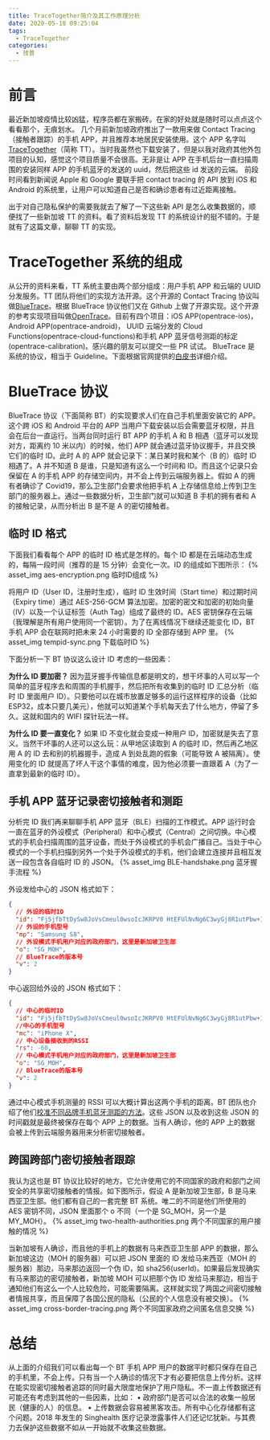 ```yaml
---
title: TraceTogether简介及其工作原理分析
date: 2020-05-18 09:25:04
tags:
  - TraceTogether
categories:
  - 技普
---
```


# 前言

最近新加坡疫情比较凶猛，程序员都在家搬砖。在家的好处就是随时可以点点这个看看那个，无痕划水。
几个月前新加坡政府推出了一款用来做 Contact Tracing（接触者跟踪）的手机 APP，并且推荐本地居民安装使用。这个 APP 名字叫[TraceTogether](https://www.tracetogether.gov.sg/)（简称 TT）。当时我虽然也下载安装了，但是以我对政府其他外包项目的认知，感觉这个项目质量不会很高。无非是让 APP 在手机后台一直扫描周围的安装同样 APP 的手机蓝牙的发送的 uuid，然后把这些 id 发送的云端。
前段时间看到新闻说 Apple 和 Google 要联手把 contact tracing 的 API 放到 iOS 和 Android 的系统里，让用户可以知道自己是否和确诊患者有过近距离接触。

出于对自己隐私保护的需要我就去了解了一下这些新 API 是怎么收集数据的，顺便找了一些新加坡 TT 的资料。看了资料后发现 TT 的系统设计的挺不错的。于是就有了这篇文章，聊聊 TT 的实现。

# TraceTogether 系统的组成

从公开的资料来看，TT 系统主要由两个部分组成：用户手机 APP 和云端的 UUID 分发服务。TT 团队将他们的实现方法开源。这个开源的 Contact Tracing 协议叫做[BlueTrace](https://bluetrace.io/)。根据 BlueTrace 协议他们又在 Github 上做了开源实现。这个开源的参考实现项目叫做[OpenTrace](https://github.com/OpenTrace-community)。目前有四个项目：iOS APP(opentrace-ios)， Android APP(opentrace-android)， UUID 云端分发的 Cloud Functions(opentrace-cloud-functions)和手机 APP 蓝牙信号测距的标定(opentrace-calibration)。感兴趣的朋友可以提交一些 PR 试试。
BlueTrace 是系统的协议，相当于 Guideline。下面根据官网提供的[白皮书](https://bluetrace.io/static/bluetrace_whitepaper-938063656596c104632def383eb33b3c.pdf)详细介绍。

# BlueTrace 协议

BlueTrace 协议（下面简称 BT）的实现要求人们在自己手机里面安装它的 APP。这个跨 iOS 和 Android 平台的 APP 当用户下载安装以后会需要蓝牙权限，并且会在后台一直运行。当两台同时运行 BT APP 的手机 A 和 B 相遇（蓝牙可以发现对方，距离约 10 米以内）的时候，他们 APP 就会通过蓝牙协议握手，并且交换它们的临时 ID。此时 A 的 APP 就会记录下：某日某时我和某个（B 的）临时 ID 相遇了。A 并不知道 B 是谁，只是知道有这么一个时间和 ID。而且这个记录只会保留在 A 的手机 APP 的存储空间内，并不会上传到云端服务器上。假如 A 的拥有者确诊了 Covid19，那么卫生部门会要求他把手机 A 上存储信息给上传到卫生部门的服务器上。通过一些数据分析，卫生部门就可以知道 B 手机的拥有者和 A 的接触记录，从而分析出 B 是不是 A 的密切接触者。

## 临时 ID 格式

下面我们看看每个 APP 的临时 ID 格式是怎样的。每个 ID 都是在云端动态生成的，每隔一段时间（推荐的是 15 分钟）会变化一次。ID 的组成如下图所示：
{% asset_img aes-encryption.png 临时ID组成 %}

将用户 ID（User ID，注册时生成），临时 ID 生效时间（Start time）和过期时间（Expiry time）通过 AES-256-GCM 算法加密。加密的密文和加密的初始向量（IV）以及一个认证标签（Auth Tag）组成了最终的 ID。AES 密钥保存在云端（我理解是所有用户使用同一个密钥）。为了在离线情况下继续还能变化 ID，BT 手机 APP 会在联网时把未来 24 小时需要的 ID 全部存储到 APP 里。
{% asset_img tempid-sync.png 下载临时ID %}

下面分析一下 BT 协议这么设计 ID 考虑的一些因素：

**为什么 ID 要加密？**
因为蓝牙握手传输信息都是明文的，想干坏事的人可以写一个简单的蓝牙程序去和周围的手机握手，然后把所有收集到的临时 ID 汇总分析（临时 ID 里面用户 ID）。只要他可以在城市放置足够多的运行这样程序的设备（比如 ESP32，成本只要几美元），他就可以知道某个手机每天去了什么地方，停留了多久。这就和国内的 WIFI 探针玩法一样。

**为什么 ID 要一直变化？**
如果 ID 不变化就会变成一种用户 ID，加密就是失去了意义。当然干坏事的人还可以这么玩：从甲地区读取到 A 的临时 ID，然后再乙地区用 A 的 ID 去和别的机器握手，造成 A 到处乱跑的假象（可能导致 A 被隔离）。使用变化的 ID 就提高了坏人干这个事情的难度，因为他必须要一直跟着 A（为了一直拿到最新的临时 ID）。

## 手机 APP 蓝牙记录密切接触者和测距

分析完 ID 我们再来聊聊手机 APP 蓝牙（BLE）扫描的工作模式。APP 运行时会一直在蓝牙的外设模式（Peripheral）和中心模式（Central）之间切换。中心模式的手机会扫描周围的蓝牙设备，而处于外设模式的手机会广播自己。当处于中心模式的一个手机扫描到另外一个处于外设模式的手机，他们会建立连接并且相互发送一段包含各自临时 ID 的 JSON。
{% asset_img BLE-handshake.png 蓝牙握手流程 %}

外设发给中心的 JSON 格式如下：

```json
{
  // 外设的临时ID
  "id": "Fj5jfbTtDySw8JoVsCmeul0wsoIcJKRPV0 HtEFUlNvNg6C3wyGj8R1utPbw+Iz8tqAdpbxR1 nSvr+ILXPG==",
  // 外设的手机型号
  "mp": "Samsung S8",
  // 外设模式手机用户对应的政府部门，这里是新加坡卫生部
  "o": "SG_MOH",
  // BlueTrace的版本号
  "v": 2
}
```

中心返回给外设的 JSON 格式如下：

```json
{
  // 中心的临时ID
  "id": "Fj5jfbTtDySw8JoVsCmeul0wsoIcJKRPV0 HtEFUlNvNg6C3wyGj8R1utPbw+Iz8tqAdpbxR1 nSvr+ILXPG==",
  //中心的手机型号
  "mc": "iPhone X",
  // 中心设备接收到的RSSI
  "rs": -60,
  // 中心模式手机用户对应的政府部门，这里是新加坡卫生部
  "o": "SG_MOH",
  // BlueTrace的版本号
  "v": 2
}
```

通过中心模式手机测量的 RSSI 可以大概计算出这两个手机的距离。BT 团队也介绍了他们[校准不同品牌手机蓝牙测距的方法](https://github.com/opentrace-community/opentrace-calibration/blob/master/Trial%20Methodologies.md)。这些 JSON 以及收到这些 JSON 的时间戳就是最终被保存在每个 APP 上的数据。当有人确诊，他的 APP 上的数据会被上传到云端服务器用来分析密切接触者。

## 跨国跨部门密切接触者跟踪

我认为这也是 BT 协议比较好的地方。它允许使用它的不同国家的政府和部门之间安全的共享密切接触者的情报。如下图所示，假设 A 是新加坡卫生部，B 是马来西亚卫生部。他们都有自己的一套完整 BT 系统。唯二的不同是他们所使用的 AES 密钥不同，JSON 里面那个 o 不同（一个是 SG_MOH，另一个是 MY_MOH）。
{% asset_img two-health-authorities.png 两个不同国家的用户接触的情况 %}

当新加坡有人确诊，而且他的手机上的数据有马来西亚卫生部 APP 的数据，那么新加坡这边（MOH 的服务器）可以把 JSON 里面的 ID 发给马来西亚（MOH 的服务器）那边，马来那边返回一个伪 ID，如 sha256(userId)。如果最后发现确实有马来那边的密切接触者，新加坡 MOH 可以把那个伪 ID 发给马来那边，相当于通知他们有这么一个人比较危险，可能需要隔离。这样就实现了两国之间密切接触者情报共享，而且保障了各国公民的隐私（公民的个人信息没有被交换）。
{% asset_img cross-border-tracing.png 两个不同国家政府之间匿名信息交换 %}

# 总结

从上面的介绍我们可以看出每一个 BT 手机 APP 用户的数据平时都只保存在自己的手机里，不会上传。只有当一个人确诊的情况下才有必要把信息上传分析。这样在能实现密切接触者追踪的同时最大限度地保护了用户隐私。不一直上传数据还有可能还有考虑到其他的一些因素，比如：
• 政府部门是否可以合法的收集一般居民（健康的人）的信息。
• 上传数据会容易被黑客攻击。所有中心化存储都有这个问题。2018 年发生的 Singhealth 医疗记录泄露事件人们还记忆犹新。与其费力去保护这些数据不如从一开始就不收集这些数据。
